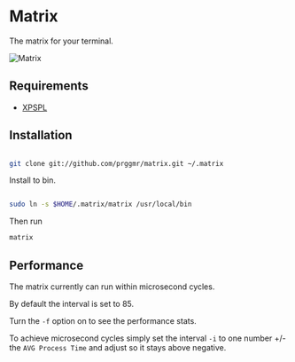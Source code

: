 # Matrix

The matrix for your terminal.

![Matrix](https://github.com/prggmr/matrix/raw/master/image.png)

## Requirements

* [XPSPL](http://github.com/prggmr/xpspl/ "XPSPL")

## Installation

```sh

git clone git://github.com/prggmr/matrix.git ~/.matrix
```

Install to bin.

```sh

sudo ln -s $HOME/.matrix/matrix /usr/local/bin
```

Then run

```sh
matrix
```

## Performance

The matrix currently can run within microsecond cycles.

By default the interval is set to 85.

Turn the ```-f``` option on to see the performance stats.

To achieve microsecond cycles simply set the interval ```-i``` to one number +/- the ```AVG Process Time``` and adjust 
so it stays above negative.

